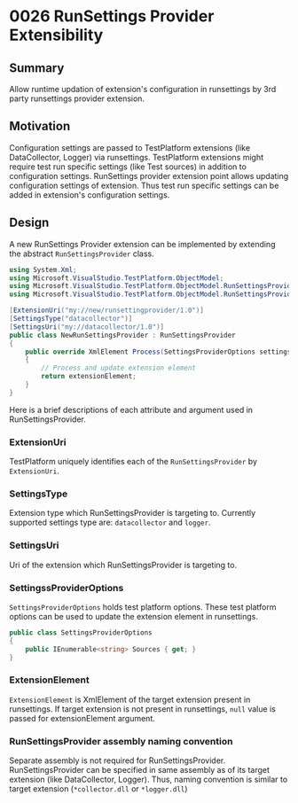 # 0026 RunSettings Provider Extensibility

## Summary
Allow runtime updation of extension's configuration in runsettings by 3rd party runsettings provider extension.

## Motivation
Configuration settings are passed to TestPlatform extensions (like DataCollector, Logger) via runsettings. TestPlatform extensions might require test run specific settings (like Test sources) in addition to configuration settings. RunSettings provider extension point allows updating configuration settings of extension. Thus test run specific settings can be added in extension's configuration settings.

## Design
A new RunSettings Provider extension can be implemented by extending the abstract `RunSettingsProvider` class.

```csharp
using System.Xml;
using Microsoft.VisualStudio.TestPlatform.ObjectModel;
using Microsoft.VisualStudio.TestPlatform.ObjectModel.RunSettingsProvider;
using Microsoft.VisualStudio.TestPlatform.ObjectModel.RunSettingsProvider.Attributes;

[ExtensionUri("my://new/runsettingprovider/1.0")]
[SettingsType("datacollector")]
[SettingsUri("my://datacollector/1.0")]
public class NewRunSettingsProvider : RunSettingsProvider
{
	public override XmlElement Process(SettingsProviderOptions settingsProviderOptions, XmlElement extensionElement)
	{
		// Process and update extension element
		return extensionElement;
	}
}
```

Here is a brief descriptions of each attribute and argument used in RunSettingsProvider.

### ExtensionUri
TestPlatform uniquely identifies each of the `RunSettingsProvider` by `ExtensionUri`.

### SettingsType
Extension type which RunSettingsProvider is targeting to. Currently supported settings type are: `datacollector` and `logger`.

### SettingsUri
Uri of the extension which RunSettingsProvider is targeting to.

### SettingssProviderOptions
`SettingsProviderOptions` holds test platform options. These test platform options can be used to update the extension element in runsettings.
```csharp
public class SettingsProviderOptions
{
	public IEnumerable<string> Sources { get; }
}
```

### ExtensionElement
`ExtensionElement` is XmlElement of the target extension present in runsettings. If target extension is not present in runsettings, `null` value is passed for extensionElement argument.

### RunSettingsProvider assembly naming convention 
Separate assembly is not required for RunSettingsProvider. RunSettingsProvider can be specified in same assembly as of its target extension (like DataCollector, Logger). Thus, naming convention is similar to target extension (`*collector.dll` or `*logger.dll`)
